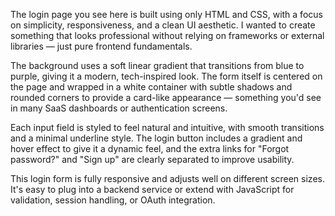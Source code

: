 The login page you see here is built using only HTML and CSS, with a focus on simplicity, responsiveness, and a clean UI aesthetic. I wanted to create something that looks professional without relying on frameworks or external libraries — just pure frontend fundamentals.

The background uses a soft linear gradient that transitions from blue to purple, giving it a modern, tech-inspired look. The form itself is centered on the page and wrapped in a white container with subtle shadows and rounded corners to provide a card-like appearance — something you'd see in many SaaS dashboards or authentication screens.

Each input field is styled to feel natural and intuitive, with smooth transitions and a minimal underline style. The login button includes a gradient and hover effect to give it a dynamic feel, and the extra links for "Forgot password?" and "Sign up" are clearly separated to improve usability.

This login form is fully responsive and adjusts well on different screen sizes. It's easy to plug into a backend service or extend with JavaScript for validation, session handling, or OAuth integration.
